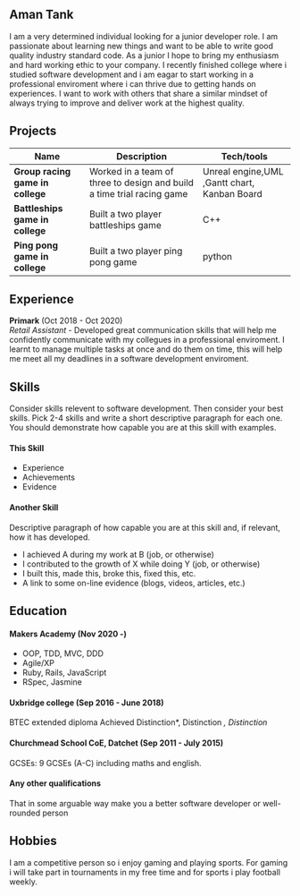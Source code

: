 ## Aman Tank

I am a very determined individual looking for a junior developer role. I am passionate about learning new things and want to be able to write good quality industry standard code.  As a junior I hope to bring my enthusiasm and hard working ethic to your company. I recently finished college where i studied software development and i am eagar to start working in a professional enviroment where i can thrive due to getting hands on experiences. I want to work with others that share a similar mindset of always trying to improve and deliver work at the highest quality.



## Projects

| Name                         | Description       | Tech/tools        |
| ---------------------------- | ----------------- | ----------------- |
| **Group racing game in college**            | Worked in a team of three to design and build a time trial racing game | Unreal engine,UML ,Gantt chart, Kanban Board |
| **Battleships game in college** | Built a two player battleships game | C++ |   
|**Ping pong game in college**| Built a two player ping pong game | python | 

## Experience

**Primark** (Oct 2018 - Oct 2020)  
_Retail Assistant_ -
 Developed great communication skills that will help me confidently communicate with my collegues in a professional enviroment. I learnt to manage multiple tasks at once and do them on time, this will help me meet all my deadlines in a software development enviroment. 

## Skills

Consider skills relevent to software development. Then consider your best skills. Pick 2-4 skills and write a short descriptive paragraph for each one. You should demonstrate how capable you are at this skill with examples.

#### This Skill

- Experience
- Achievements
- Evidence

#### Another Skill

Descriptive paragraph of how capable you are at this skill and, if relevant, how it has developed.

- I achieved A during my work at B (job, or otherwise)
- I contributed to the growth of X while doing Y (job, or otherwise)
- I built this, made this, broke this, fixed this, etc.
- A link to some on-line evidence (blogs, videos, articles, etc.)

## Education

#### Makers Academy (Nov 2020 -)

- OOP, TDD, MVC, DDD
- Agile/XP
- Ruby, Rails, JavaScript
- RSpec, Jasmine

#### Uxbridge college							(Sep  2016 - June 2018)

BTEC extended diploma 
Achieved Distinction*, Distinction *, Distinction*

#### Churchmead School CoE, Datchet					(Sep 2011 - July  2015)						
GCSEs: 9 GCSEs (A-C) including maths and english.

#### Any other qualifications

That in some arguable way make you a better software developer or well-rounded person

## Hobbies

I am a competitive person so i enjoy gaming and playing sports. For gaming i will take part in tournaments in my free time and for sports i play football weekly. 
